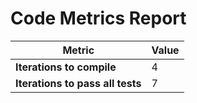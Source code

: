 # Code Metrics Report

| Metric                          | Value     |
|---------------------------------|-----------|
| **Iterations to  compile**      | 4         |
| **Iterations to pass all tests**| 7         |

